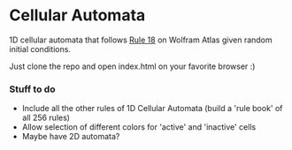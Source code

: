 # Cellular Automata
1D cellular automata that follows [Rule 18](http://atlas.wolfram.com/01/01/18/) on Wolfram Atlas given random initial conditions.

Just clone the repo and open index.html on your favorite browser :)

### Stuff to do
- Include all the other rules of 1D Cellular Automata (build a 'rule book' of all 256 rules)
- Allow selection of different colors for 'active' and 'inactive' cells
- Maybe have 2D automata?
